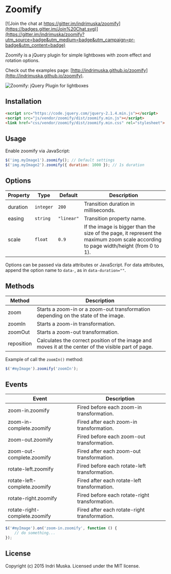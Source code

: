 # Zoomify

[![Join the chat at https://gitter.im/indrimuska/zoomify](https://badges.gitter.im/Join%20Chat.svg)](https://gitter.im/indrimuska/zoomify?utm_source=badge&utm_medium=badge&utm_campaign=pr-badge&utm_content=badge)

Zoomify is a jQuery plugin for simple lightboxes with zoom effect and rotation options.

Check out the examples page: [http://indrimuska.github.io/zoomify](http://indrimuska.github.io/zoomify).

![Zoomify: jQuery Plugin for lightboxes](http://indrimuska.github.io/zoomify/img/zoomify-preview.png)

## Installation

```html
<script src="https://code.jquery.com/jquery-2.1.4.min.js"></script>
<script src="js/vendor/zoomify/dist/zoomify.min.js"></script>
<link href="css/vendor/zoomify/dist/zoomify.min.css" rel="stylesheet">
```

## Usage

Enable zoomify via JavaScript:

```javascript
$('img.myImage1').zoomify(); // Default settings
$('img.myImage2').zoomify({ duration: 1000 }); // 1s duration
```

## Options

Property | Type | Default | Description
---|---|---|---
duration | `integer` | `200` | Transition duration in milliseconds.
easing | `string` | `"linear"` | Transition property name.
scale | `float` | `0.9` | If the image is bigger than the size of the page, it represent the maximum zoom scale according to page width/height (from 0 to 1).

Options can be passed via data attributes or JavaScript. For data attributes, append the option name to `data-`, as in `data-duration=""`.

## Methods

Method | Description
---|---
zoom | Starts a zoom-in or a zoom-out transformation depending on the state of the image.
zoomIn | Starts a zoom-in transformation.
zoomOut | Starts a zoom-out transformation.
reposition | Calculates the correct position of the image and moves it at the center of the visible part of page.

Example of call the `zoomIn()` method:
```javascript
$('#myImage').zoomify('zoomIn');
```

## Events

Event | Description
---|---
zoom-in.zoomify | Fired before each zoom-in transformation.
zoom-in-complete.zoomify | Fired after each zoom-in transformation.
zoom-out.zoomify | Fired before each zoom-out transformation.
zoom-out-complete.zoomify | Fired after each zoom-out transformation.
rotate-left.zoomify | Fired before each rotate-left transformation.
rotate-left-complete.zoomify | Fired after each rotate-left transformation.
rotate-right.zoomify | Fired before each rotate-right transformation.
rotate-right-complete.zoomify | Fired after each rotate-right transformation.

```javascript
$('#myImage').on('zoom-in.zoomify', function () {
    // do something...
});
```

## License

Copyright (c) 2015 Indri Muska. Licensed under the MIT license.